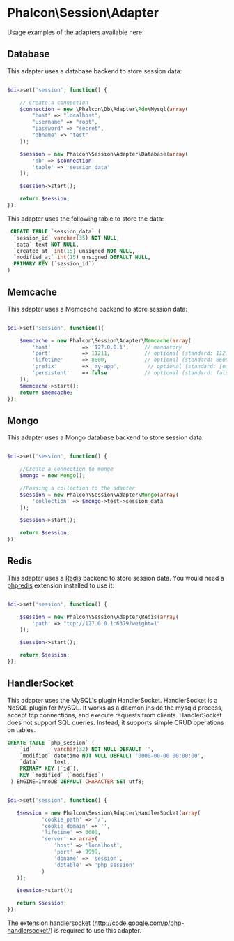 Phalcon\Session\Adapter
=======================

Usage examples of the adapters available here:

Database
--------
This adapter uses a database backend to store session data:

```php

$di->set('session', function() {

	// Create a connection
	$connection = new \Phalcon\Db\Adapter\Pdo\Mysql(array(
	    "host" => "localhost",
	    "username" => "root",
	    "password" => "secret",
	    "dbname" => "test"
	));

	$session = new Phalcon\Session\Adapter\Database(array(
		'db' => $connection,
		'table' => 'session_data'
	));

	$session->start();

	return $session;
});

```

This adapter uses the following table to store the data:

```sql
 CREATE TABLE `session_data` (
  `session_id` varchar(35) NOT NULL,
  `data` text NOT NULL,
  `created_at` int(15) unsigned NOT NULL,
  `modified_at` int(15) unsigned DEFAULT NULL,
  PRIMARY KEY (`session_id`)
)
```


Memcache
---------
This adapter uses a Memcache backend to store session data:

```php

$di->set('session', function(){

    $memcache = new Phalcon\Session\Adapter\Memcache(array(
        'host'          => '127.0.0.1',     // mandatory
        'port'          => 11211,           // optional (standard: 11211)
        'lifetime'      => 8600,            // optional (standard: 8600)
        'prefix'        => 'my-app',         // optional (standard: [empty_string]), means memcache key is my-app_31231jkfsdfdsfds3
        'persistent'    => false            // optional (standard: false)
    ));
    $memcache->start();
    return $memcache;
});

```


Mongo
-----
This adapter uses a Mongo database backend to store session data:

```php

$di->set('session', function() {

	//Create a connection to mongo
	$mongo = new Mongo();

	//Passing a collection to the adapter
	$session = new Phalcon\Session\Adapter\Mongo(array(
	    'collection' => $mongo->test->session_data
	));

	$session->start();

	return $session;
});

```

Redis
-----

This adapter uses a [Redis](http://redis.io) backend to store session data.
You would need a [phpredis](https://github.com/nicolasff/phpredis) extension installed to use it:

```php

$di->set('session', function() {

	$session = new Phalcon\Session\Adapter\Redis(array(
		'path' => "tcp://127.0.0.1:6379?weight=1"
	));

	$session->start();

	return $session;
});

```

HandlerSocket
-------------

This adapter uses the MySQL's plugin HandlerSocket. HandlerSocket is a NoSQL plugin for MySQL. It works as a daemon inside the
mysqld process, accept tcp connections, and execute requests from clients. HandlerSocket does not support SQL queries.
Instead, it supports simple CRUD operations on tables.

```sql
CREATE TABLE `php_session` (
 	`id`       varchar(32) NOT NULL DEFAULT '',
 	`modified` datetime NOT NULL DEFAULT '0000-00-00 00:00:00',
 	`data`     text,
 	PRIMARY KEY (`id`),
 	KEY `modified` (`modified`)
 ) ENGINE=InnoDB DEFAULT CHARACTER SET utf8;
 ```

 ```php

$di->set('session', function() {

	$session = new Phalcon\Session\Adapter\HandlerSocket(array(
	        'cookie_path' => '/',
	        'cookie_domain' => '',
	        'lifetime' => 3600,
	        'server' => array(
				'host' => 'localhost',
				'port' => 9999,
				'dbname' => 'session',
				'dbtable' => 'php_session'
			)
	));

	$session->start();

	return $session;
});

```

The extension handlersocket (http://code.google.com/p/php-handlersocket/) is required to use this adapter.
